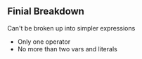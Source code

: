 ## Finial Breakdown
Can't be broken up into simpler expressions
- Only one operator
- No more than two vars and literals